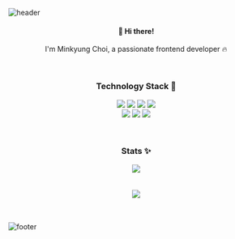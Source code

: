 ![header](https://capsule-render.vercel.app/api?type=transparent&height=300&section=header&text=Hailey%20Choi();&fontSize=70&fontColor=ff9436)
  <h4 align="center">👋 Hi there!</h4>

<p align="center">
I'm Minkyung Choi, a passionate frontend developer 🔥
</p>

<br/>

<h3 align="center"> Technology Stack 🚀 </h3>

<p align="center">
  <img src="https://img.shields.io/badge/REACT-61DAFB?style=for-the-badge&logo=react&logoColor=FFFFFF"/>
  <img src="https://img.shields.io/badge/REACT NATIVE-F0F0F0?style=for-the-badge&logo=react&logoColor=61DAFB"/>
  <img src="https://img.shields.io/badge/JAVASCRIPT-F7DF1E?style=for-the-badge&logo=javascript&logoColor=000000"/>
  <img src="https://img.shields.io/badge/TYPESCRIPT-3178C6?style=for-the-badge&logo=typescript&logoColor=FFFFFF"/>
  <br/>
  <img src="https://img.shields.io/badge/JAVA-007396?style=for-the-badge&logo=java&logoColor=FFFFFF"/>
  <img src="https://img.shields.io/badge/SPRING BOOT-6DB33F?style=for-the-badge&logo=springboot&logoColor=FFFFFF"/>
  <img src="https://img.shields.io/badge/MYSQL-4479A1?style=for-the-badge&logo=mysql&logoColor=FFFFFF"/>
</p>

<br/>

<h3 align="center"> Stats ✨ </h3>
<div align="center">
  <img src="https://github-readme-stats.vercel.app/api?username=Hailey330&show_icons=true&theme=darcula" />
</div>

<br/>
<br/>

<div align="center">
  <img src="https://hits.seeyoufarm.com/api/count/incr/badge.svg?url=https%3A%2F%2Fgithub.com%2Fgjbae1212%2Fhit-counter&count_bg=%23FF9436&title_bg=%23555555&icon=&icon_color=%23E7E7E7&title=HIT&edge_flat=false"/>
<!-- <img src="https://hits.seeyoufarm.com/api/count/incr/badge.svg?url=https%3A%2F%2Fgithub.com%2FHailey330&count_bg=%23C4B7FF&title_bg=%23C4B7FF&icon=awesomelists.svg&icon_color=%239A58D0&title=hits&edge_flat=true)](https://hits.seeyoufarm.com" /> -->
</div>

<br/>
<br/>

![footer](https://capsule-render.vercel.app/api?type=wave&color=ff9436&height=300&section=footer)

